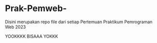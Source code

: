 # Prak-Pemweb-
Disini merupakan repo file dari setiap Pertemuan Praktikum Pemrograman Web 2023

YOOKKKK BISAAA YOKKK
